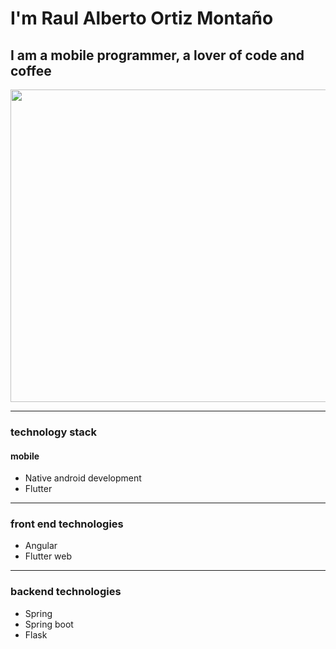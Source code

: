 # I'm Raul Alberto Ortiz Montaño

## I am a mobile programmer, a lover of code and coffee
<img src="https://media.giphy.com/media/bi6RQ5x3tqoSI/giphy.gif" width="1600" height="500" />

- - -


### technology stack
#### mobile
* Native android development
* Flutter
- - -

### front end technologies
* Angular
* Flutter web
- - -

### backend technologies
* Spring
* Spring boot
* Flask 

